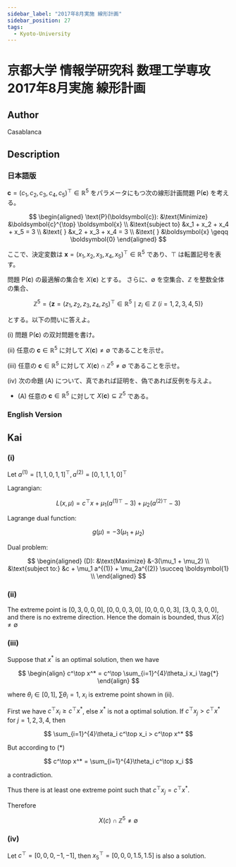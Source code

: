 ```yaml
---
sidebar_label: "2017年8月実施 線形計画"
sidebar_position: 27
tags:
  - Kyoto-University
---
```

# 京都大学 情報学研究科 数理工学専攻 2017年8月実施 線形計画

## **Author**
Casablanca

## **Description**
### 日本語版
$\boldsymbol{c} = (c_1, c_2, c_3, c_4, c_5)^{\top} \in \mathbb{R}^5$ をパラメータにもつ次の線形計画問題 $\text{P}(\boldsymbol{c})$ を考える。

$$
\begin{aligned}
\text{P}(\boldsymbol{c}): &\text{Minimize} &\boldsymbol{c}^{\top} \boldsymbol{x} \\
&\text{subject to} &x_1 + x_2 + x_4 + x_5 = 3 \\
&\text{ } &x_2 + x_3 + x_4 = 3 \\
&\text{ } &\boldsymbol{x} \geqq \boldsymbol{0}
\end{aligned}
$$

ここで、決定変数は $\boldsymbol{x} = (x_1, x_2, x_3, x_4, x_5)^\top \in \mathbb{R}^5$ であり、$\top$ は転置記号を表す。

問題 $\text{P}(\boldsymbol{c})$ の最適解の集合を $X(\boldsymbol{c})$ とする。
さらに、$\emptyset$ を空集合、$\mathbb{Z}$ を整数全体の集合、

$$
\mathbb{Z}^5 = \{ \boldsymbol{z} = (z_1, z_2, z_3, z_4, z_5)^{\top} \in \mathbb{R}^5 \mid z_i \in \mathbb{Z} \ (i = 1, 2, 3, 4, 5) \}
$$

とする。以下の問いに答えよ。

(i) 問題 $\text{P}(\boldsymbol{c})$ の双対問題を書け。

(ii) 任意の $\boldsymbol{c} \in \mathbb{R}^5$ に対して $X(\boldsymbol{c}) \neq \emptyset$ であることを示せ。

(iii) 任意の $\boldsymbol{c} \in \mathbb{R}^5$ に対して $X(\boldsymbol{c}) \cap \mathbb{Z}^5 \neq \emptyset$ であることを示せ。

(iv) 次の命題 (A) について、真であれば証明を、偽であれば反例を与えよ。

- (A) 任意の $\boldsymbol{c} \in \mathbb{R}^5$ に対して $X(\boldsymbol{c}) \subseteq \mathbb{Z}^5$ である。

### English Version

## **Kai**
### (i)
Let $a^{(1)} = [1,1,0,1,1]^\top, a^{(2)} = [0,1,1,1,0]^\top$

Lagrangian:

$$
L(x,\mu) = c^\top x + \mu_1 (a^{(1)\top}-3) + \mu_2(a^{(2)\top} - 3)
$$

Lagrange dual function:

$$
g(\mu) = -3(\mu_1 + \mu_2)
$$

Dual problem:

$$
\begin{aligned}
(D): &\text{Maximize} &-3(\mu_1 + \mu_2) \\
&\text{subject to:} &c + \mu_1 a^{(1)} + \mu_2a^{(2)} \succeq \boldsymbol{1} \\
\end{aligned}
$$

### (ii)
The extreme point is $[0,3,0,0,0]$, $[0,0,0,3,0]$, $[0,0,0,0,3]$, $[3,0,3,0,0]$, and there is no extreme direction.
Hence the domain is bounded, thus $X(c) \neq \emptyset$

### (iii)
Suppose that $x^*$ is an optimal solution, then we have

$$
\begin{align}
c^\top x^* = c^\top \sum_{i=1}^{4}\theta_i x_i \tag{*}
\end{align}
$$

where $\theta_i \in [0,1]$, $\sum \theta_i = 1$, $x_i$ is extreme point shown in (ii).

First we have $c^\top x_i \geq c^\top x^*$, else $x^*$ is not a optimal solution.
If $c^\top x_j > c^\top x^*$ for $j =1,2,3,4$, then

$$
\sum_{i=1}^{4}\theta_i c^\top x_i > c^\top x^*
$$ 

But according to $(*)$

$$
c^\top x^* = \sum_{i=1}^{4}\theta_i c^\top x_i
$$

a contradiction.

Thus there is at least one extreme point such that $c^\top x_j = c^\top x^*$.

Therefore

$$
X(c)\cap \mathbb{Z}^5 \neq \emptyset
$$

### (iv)
Let $c^\top = [0,0,0,-1,-1]$, then $x_5^\top = [0,0,0,1.5,1.5]$ is also a solution.
